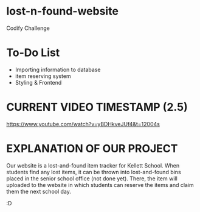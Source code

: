 # lost-n-found-website
Codify Challenge

# To-Do List 
 - Importing information to database
 - item reserving system
 - Styling & Frontend

# CURRENT VIDEO TIMESTAMP (2.5)
https://www.youtube.com/watch?v=yBDHkveJUf4&t=12004s

# EXPLANATION OF OUR PROJECT
Our website is a lost-and-found item tracker for Kellett School. When students find any lost items, it can be thrown into lost-and-found bins placed in the senior school office (not done yet). There, the item will uploaded to the website in which students can reserve the items and claim them the next school day.

:D